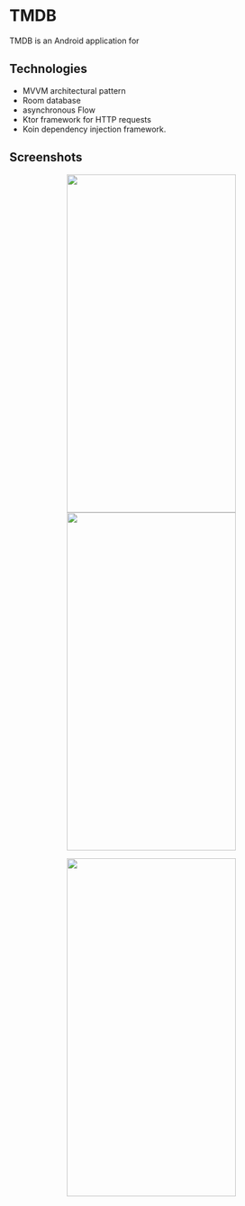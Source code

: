 # TMDB

TMDB is an Android application for 

## Technologies

 - MVVM architectural pattern
 - Room database
 - asynchronous Flow
 - Ktor framework for HTTP requests
 - Koin dependency injection framework.

## Screenshots

<p align="center">
  <kbd> <img src="https://user-images.githubusercontent.com/46069535/172251587-7cd1bfc3-3c48-47f4-b665-143ea866f01f.jpg" width="300" height="600" /> </kbd>
  <kbd> <img src="https://user-images.githubusercontent.com/46069535/172251574-40ba516f-da2a-4be9-ace8-a1debff929bd.jpg" width="300" height="600" /> </kbd>
  </p>

<p align="center">
  <kbd> <img src="https://user-images.githubusercontent.com/46069535/172251581-b528eb75-675d-4a11-9f13-8ba08d048117.jpg" width="300" height="600" /> </kbd>
  </p>
